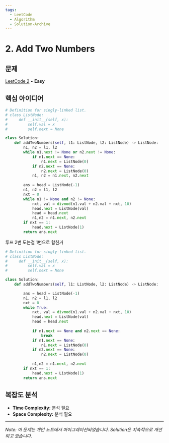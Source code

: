 ```yaml
---
tags:
  - LeetCode
  - Algorithm
  - Solution-Archive
---
```


# 2. Add Two Numbers

## 문제

[LeetCode 2](https://leetcode.com/problems/add-two-numbers/) • **Easy**

## 핵심 아이디어

```python
# Definition for singly-linked list.
# class ListNode:
#     def __init__(self, x):
#         self.val = x
#         self.next = None

class Solution:
    def addTwoNumbers(self, l1: ListNode, l2: ListNode) -> ListNode:
        n1, n2 = l1, l2
        while n1.next != None or n2.next != None:
            if n1.next == None:
                n1.next = ListNode(0)
            if n2.next == None:
                n2.next = ListNode(0)
            n1, n2 = n1.next, n2.next
            
        ans = head = ListNode(-1)
        n1, n2 = l1, l2
        nxt = 0
        while n1 != None and n2 != None:
            nxt, val = divmod(n1.val + n2.val + nxt, 10)
            head.next = ListNode(val)
            head = head.next
            n1,n2 = n1.next, n2.next
        if nxt == 1:
            head.next = ListNode(1)
        return ans.next
```

루프 2번 도는걸 1번으로 합친거

```python
# Definition for singly-linked list.
# class ListNode:
#     def __init__(self, x):
#         self.val = x
#         self.next = None

class Solution:
    def addTwoNumbers(self, l1: ListNode, l2: ListNode) -> ListNode:

        ans = head = ListNode(-1)
        n1, n2 = l1, l2
        nxt = 0
        while True:
            nxt, val = divmod(n1.val + n2.val + nxt, 10)
            head.next = ListNode(val)
            head = head.next
            
            if n1.next == None and n2.next == None:
                break
            if n1.next == None:
                n1.next = ListNode(0)
            if n2.next == None:
                n2.next = ListNode(0)
                
            n1,n2 = n1.next, n2.next
        if nxt == 1:
            head.next = ListNode(1)
        return ans.next
```

## 복잡도 분석

- **Time Complexity:** 분석 필요
- **Space Complexity:** 분석 필요

---

*Note: 이 문제는 개인 노트에서 마이그레이션되었습니다. Solution은 지속적으로 개선되고 있습니다.*

